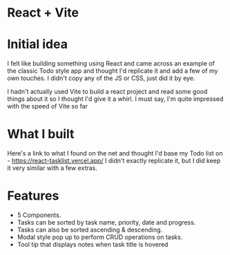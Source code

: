 # React + Vite

# Initial idea

I felt like building something using React and came across an example of the classic Todo style app and thought I'd replicate it and add a few of my own touches. I didn't copy any of the JS or CSS, just did it by eye.

I hadn't actually used Vite to build a react project and read some good things about it so I thought I'd give it a whirl. I must say, I'm quite impressed with the speed of Vite so far

# What I built

Here's a link to what I found on the net and thought I'd base my Todo list on - https://react-tasklist.vercel.app/
I didn't exactly replicate it, but I did keep it very similar with a few extras.

# Features

- 5 Components.
- Tasks can be sorted by task name, priority, date and progress.
- Tasks can also be sorted ascending & descending.
- Modal style pop up to perform CRUD operations on tasks.
- Tool tip that displays notes when task title is hovered
